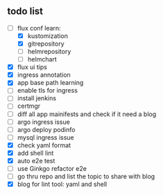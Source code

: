 ## todo list

- [ ] flux conf learn:
  - [x] kustomization
  - [x] gitrepository
  - [ ] helmrepository
  - [ ] helmchart
- [x] flux ui tips
- [x] ingress annotation
- [x] app base path learning
- [ ] enable tls for ingress
- [ ] install jenkins
- [ ] certmgr
- [ ] diff all app mainifests and check if it need a blog
- [ ] argo ingress issue
- [ ] argo deploy podinfo
- [ ] mysql ingress issue
- [x] check yaml format
- [x] add shell lint
- [x] auto e2e test
- [ ] use Ginkgo refactor e2e
- [ ] go thru repo and list the topic to share with blog
- [x] blog for lint tool: yaml and shell
